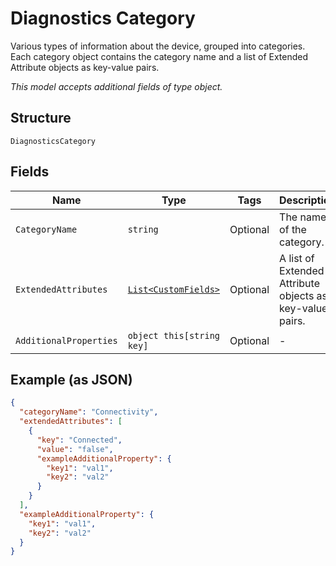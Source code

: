 
# Diagnostics Category

Various types of information about the device, grouped into categories. Each category object contains the category name and a list of Extended Attribute objects as key-value pairs.

*This model accepts additional fields of type object.*

## Structure

`DiagnosticsCategory`

## Fields

| Name | Type | Tags | Description |
|  --- | --- | --- | --- |
| `CategoryName` | `string` | Optional | The name of the category. |
| `ExtendedAttributes` | [`List<CustomFields>`](../../doc/models/custom-fields.md) | Optional | A list of Extended Attribute objects as key-value pairs. |
| `AdditionalProperties` | `object this[string key]` | Optional | - |

## Example (as JSON)

```json
{
  "categoryName": "Connectivity",
  "extendedAttributes": [
    {
      "key": "Connected",
      "value": "false",
      "exampleAdditionalProperty": {
        "key1": "val1",
        "key2": "val2"
      }
    }
  ],
  "exampleAdditionalProperty": {
    "key1": "val1",
    "key2": "val2"
  }
}
```

